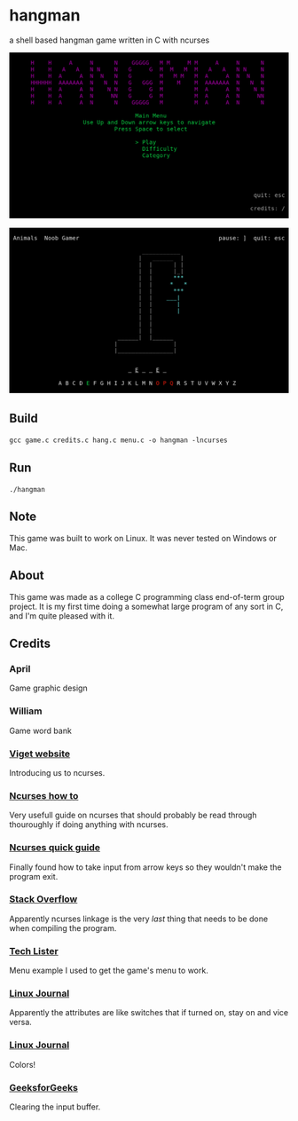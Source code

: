# hangman
a shell based hangman game written in C with ncurses

![menu screenshot](hangman_screenshot.png)

![game screenshot](game_example.png)

## Build
`gcc game.c credits.c hang.c menu.c -o hangman -lncurses`

## Run
`./hangman`

## Note
This game was built to work on Linux. It was never tested on Windows or Mac.

## About
This game was made as a college C programming class end-of-term group project. It is my first time doing a somewhat large program of any sort in C, and I'm quite pleased with it.

## Credits
### April
Game graphic design

### William
Game word bank

### [Viget website](https://www.viget.com/articles/game-programming-in-c-with-the-ncurses-library/)
Introducing us to ncurses.

### [Ncurses how to](https://tldp.org/HOWTO/NCURSES-Programming-HOWTO/index.html)
Very usefull guide on ncurses that should probably be read through thouroughly if doing anything with ncurses.

### [Ncurses quick guide](http://www.cs.ukzn.ac.za/~hughm/os/notes/ncurses.html)
Finally found how to take input from arrow keys so they wouldn't make the program exit.

### [Stack Overflow](https://stackoverflow.com/questions/16192087/undefined-reference-to-initscr-ncurses)
Apparently ncurses linkage is the very *last* thing that needs to be done when compiling the program.

### [Tech Lister](https://techlister.com/linux/creating-menu-with-ncurses-in-c/1293/)
Menu example I used to get the game's menu to work.

### [Linux Journal](https://www.linuxjournal.com/content/programming-text-windows-ncurses)
Apparently the attributes are like switches that if turned on, stay on and vice versa.

### [Linux Journal](https://www.linuxjournal.com/content/programming-color-ncurses)
Colors!

### [GeeksforGeeks](https://www.geeksforgeeks.org/clearing-the-input-buffer-in-cc/)
Clearing the input buffer.
